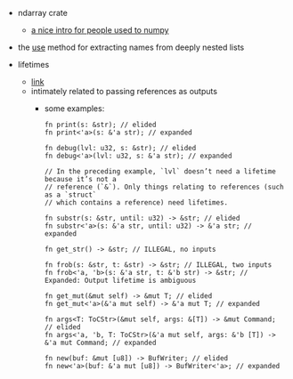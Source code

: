 * ndarray crate
	* [a nice intro for people used to numpy](https://docs.rs/ndarray/0.12.1/ndarray/doc/ndarray_for_numpy_users/index.html)

* the [use](https://doc.rust-lang.org/rust-by-example/mod/use.html) method for extracting names from deeply nested lists	

* lifetimes
	* [link](https://doc.rust-lang.org/1.9.0/book/lifetimes.html)
	* intimately related to passing references as outputs
		* some examples:
		
			```
			fn print(s: &str); // elided
			fn print<'a>(s: &'a str); // expanded
				
			fn debug(lvl: u32, s: &str); // elided
			fn debug<'a>(lvl: u32, s: &'a str); // expanded
				
			// In the preceding example, `lvl` doesn’t need a lifetime because it’s not a
			// reference (`&`). Only things relating to references (such as a `struct`
			// which contains a reference) need lifetimes.
				
			fn substr(s: &str, until: u32) -> &str; // elided
			fn substr<'a>(s: &'a str, until: u32) -> &'a str; // expanded
				
			fn get_str() -> &str; // ILLEGAL, no inputs
				
			fn frob(s: &str, t: &str) -> &str; // ILLEGAL, two inputs
			fn frob<'a, 'b>(s: &'a str, t: &'b str) -> &str; // Expanded: Output lifetime is ambiguous
				
			fn get_mut(&mut self) -> &mut T; // elided
			fn get_mut<'a>(&'a mut self) -> &'a mut T; // expanded
				
			fn args<T: ToCStr>(&mut self, args: &[T]) -> &mut Command; // elided
			fn args<'a, 'b, T: ToCStr>(&'a mut self, args: &'b [T]) -> &'a mut Command; // expanded
				
			fn new(buf: &mut [u8]) -> BufWriter; // elided
			fn new<'a>(buf: &'a mut [u8]) -> BufWriter<'a>; // expanded
			```